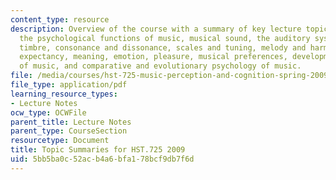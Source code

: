 ```yaml
---
content_type: resource
description: Overview of the course with a summary of key lecture topics. Topics include
  the psychological functions of music, musical sound, the auditory system, pitch,
  timbre, consonance and dissonance, scales and tuning, melody and harmony, rhythm,
  expectancy, meaning, emotion, pleasure, musical preferences, developmental psychology
  of music, and comparative and evolutionary psychology of music.
file: /media/courses/hst-725-music-perception-and-cognition-spring-2009/5bb5ba0c52acb4a6bfa178bcf9db7f6d_MITHST_725S09_lec_sumaries.pdf
file_type: application/pdf
learning_resource_types:
- Lecture Notes
ocw_type: OCWFile
parent_title: Lecture Notes
parent_type: CourseSection
resourcetype: Document
title: Topic Summaries for HST.725 2009
uid: 5bb5ba0c-52ac-b4a6-bfa1-78bcf9db7f6d
---
```

